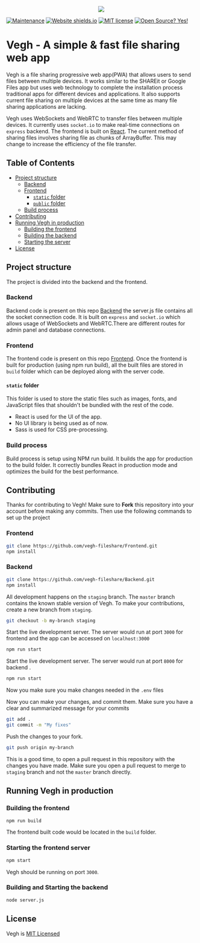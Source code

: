 <p align="center">
  <a href="https://vegh-staging.surge.sh/">
    <img src="https://i.ibb.co/0m4Wrq3/Vegh-Logo-01.png">
  </a>
</p>

[![Maintenance](https://img.shields.io/badge/Maintained%3F-yes-green.svg)](https://github.com/veghfile/frontend/graphs/commit-activity) [![Website shields.io](https://img.shields.io/website-up-down-green-red/http/shields.io.svg)](https://veghfile.github.io/) [![MIT license](https://img.shields.io/badge/License-MIT-blue.svg)](https://lbesson.mit-license.org/) [![Open Source? Yes!](https://badgen.net/badge/Open%20Source%20%3F/Yes%21/blue?icon=github)](https://veghfile.github.io/)

# Vegh - A simple & fast file sharing web app

Vegh is a file sharing progressive web app(PWA) that allows users to send files between multiple devices.
It works similar to the SHAREit or Google Files app but uses web technology to complete the installation process
traditional apps for different devices and applications. It also supports current file sharing on multiple devices at the same time as many file sharing applications are lacking.

Vegh uses WebSockets and WebRTC to transfer files between multiple devices.
It currently uses `socket.io` to make real-time connections on `express` backend. The frontend is built on [React](https://reactjs.org).
The current method of sharing files involves sharing file as chunks of ArrayBuffer. This may change to increase the efficiency of the file transfer.  

## Table of Contents
- [Project structure](#project-structure)
  - [Backend](#backend)
  - [Frontend](#frontend)
    - [`static` folder](#static-folder)
    - [`public` folder](#public-folder)
  - [Build process](#build-process)
- [Contributing](#contributing)
- [Running Vegh in production](#running-Vegh-in-production)
  - [Building the frontend](#building-the-frontend)
  - [Building the backend](#building-the-backend)
  - [Starting the server](#starting-the-server)
- [License](#license)


## Project structure
The project is divided into the backend and the frontend.

### Backend
Backend code is present on this repo [Backend](https://github.com/vegh-fileshare/Backend) the server.js file contains all the socket connection code. It is built on `express` and `socket.io` which allows usage of WebSockets and WebRTC.There are different routes for admin panel and database connections.

### Frontend
The frontend code is  present on this repo [Frontend](https://github.com/vegh-fileshare/Frontend). Once the frontend is built for production (using npm run build), all the built files are stored in `build` folder which can be deployed along with the server code.

#### `static` folder
This folder is used to store the static files such as images, fonts, and JavaScript files that shouldn't be bundled with the rest of the code.

- React is used for the UI of the app.
- No UI library is being used as of now.
- Sass is used for CSS pre-processing.
### Build process
Build process is setup using NPM run build. It builds the app for production to the build folder. It correctly bundles React in production mode and optimizes the build for the best performance.

## Contributing
Thanks for contributing to Vegh! Make sure to **Fork** this repository into your account before making any commits. Then use the following commands to set up the project
### Frontend
```bash
git clone https://github.com/vegh-fileshare/Frontend.git
npm install
```

### Backend
```bash
git clone https://github.com/vegh-fileshare/Backend.git
npm install
```

All development happens on the `staging` branch. The `master` branch contains the known stable version of Vegh. To make your contributions, create a new branch from `staging`.
```bash
git checkout -b my-branch staging
```

Start the live development server. The server would run at port `3000` for frontend and the app can be accessed on `localhost:3000`
```bash
npm run start
```

Start the live development server. The server would run at port `8000` for backend .
```bash
npm run start
```
Now you make sure you make changes needed in the `.env` files

Now you can make your changes, and commit them. Make sure you have a clear and summarized message for your commits
```bash
git add .
git commit -m "My fixes"
```


Push the changes to your fork.
```bash
git push origin my-branch
```

This is a good time, to open a pull request in this repository with the changes you have made. Make sure you open a pull request to merge to `staging` branch and not the `master` branch directly.
## Running Vegh in production

### Building the frontend
```bash
npm run build
```
The frontend built code would be located in the `build` folder.
### Starting the frontend server
```bash
npm start
```
Vegh should be running on port `3000`.
### Building and Starting the backend
```bash
node server.js
```


## License
Vegh is [MIT Licensed](https://github.com/veghfile/veghfile.github.io/blob/master/LICENSE)
